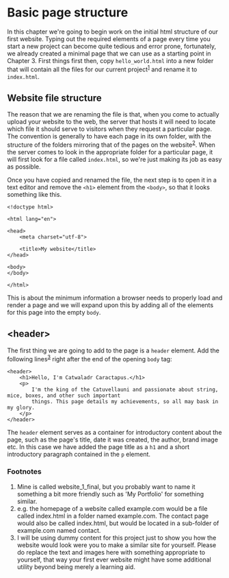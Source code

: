 # Basic page structure

In this chapter we're going to begin work on the initial html structure of our first website. Typing out the required elements of a page every time you start a new project can become quite tedious and error prone, fortunately, we already created a minimal page that we can use as a starting point in Chapter 3. First things first then, copy `hello_world.html` into a new folder that will contain all the files for our current project<sup id="a1">[1](#f1)</sup> and rename it to `index.html`.

## Website file structure
The reason that we are renaming the file is that, when you come to actually upload your website to the web, the server that hosts it will need to locate which file it should serve to visitors when they request a particular page. The convention is generally to have each page in its own folder, with the structure of the folders mirroring that of the pages on the website<sup id="a2">[2](#f2)</sup>. When the server comes to look in the appropriate folder for a particular page, it will first look for a file called `index.html`, so we're just making its job as easy as possible.

Once you have copied and renamed the file, the next step is to open it in a text editor and remove the `<h1>` element from the `<body>`, so that it looks something like this.
```
<!doctype html>

<html lang="en">

<head>
    <meta charset="utf-8">

    <title>My website</title>
</head>

<body>
</body>

</html>
```

This is about the minimum information a browser needs to properly load and render a page and we will expand upon this by adding all of the elements for this page into the empty `body`.

## \<header\>

The first thing we are going to add to the page is a `header` element. Add the following lines<sup id="a3">[3](#f3)</sup> right after the end of the opening `body` tag:
```
<header>
    <h1>Hello, I'm Catwaladr Caractapus.</h1>
    <p>
        I'm the king of the Catuvellauni and passionate about string, mice, boxes, and other such important
        things. This page details my achievements, so all may bask in my glory.
    </p>
</header>
```
The `header` element serves as a container for introductory content about the page, such as the page's title, date it was created, the author, brand image etc. In this case we have added the page title as a `h1` and a short introductory paragraph contained in the `p` element.

### Footnotes
<ol class="footnotes">
<li id="f1">Mine is called website_1_final, but you probably want to name it something a bit more friendly such as 'My Portfolio' for something similar.</li>
<li id="f2">e.g. the homepage of a website called example.com would be a file called index.html in a folder named example.com. The contact page would also be called index.html, but would be located in a sub-folder of example.com named contact.</li>
<li id="f3">I will be using dummy content for this project just to show you how the website would look were you to make a similar site for yourself. Please do replace the text and images here with something appropriate to yourself, that way your first ever website might have some additional utility beyond being merely a learning aid.</li>
</ol>